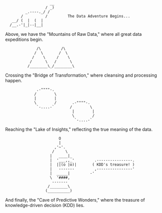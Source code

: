 ```
                    __
                  / _)
         _.----._/ /
       /          /         The Data Adventure Begins...
   __/ (  |  (  |
  /__.-'|_|--|__|
```
Above, we have the "Mountains of Raw Data," where all great data expeditions begin.

```
              /\         /\
             /  \       /  \
            /    \     /    \
           /      \   /      \
          /________\_/________\
```

Crossing the "Bridge of Transformation," where cleansing and processing happen.

                  .-""""-.
                 /        \
                 |        |
                 \        /       .-""""-.
                  `-....-`       /        \
                                  |        |
                                  \        / 
                                   `-....-`

Reaching the "Lake of Insights," reflecting the true meaning of the data.

                            O
                            |
                          ,'~'.
                         /     \
                        |   ____|_
                        |  '___,,_'         .----------------.
                        |  ||(o |o)|       ( KDD's treasure! )
                        |   -------         ,----------------'
                        |  _____|         -'
                        \  '####,
                         -------
                       /________\
                      (__________)
                      
And finally, the "Cave of Predictive Wonders," where the treasure of knowledge-driven decision (KDD) lies.


